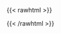 {{< rawhtml >}}
<div data-iframe-width="150" data-iframe-height="270" data-share-badge-id="7c0869a5-d761-4b93-ad5e-ebc49cf29dd3" data-share-badge-host="https://www.credly.com"></div><script type="text/javascript" async src="//cdn.credly.com/assets/utilities/embed.js"></script>
{{< /rawhtml >}}